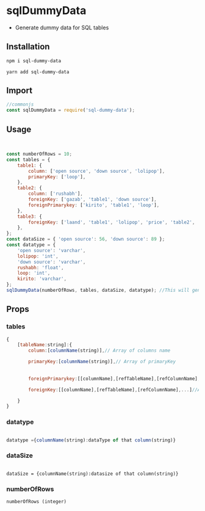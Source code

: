 # sqlDummyData 

- Generate dummy data for SQL tables
## Installation
``` bash
npm i sql-dummy-data 
```
```
yarn add sql-dummy-data
```
## Import
``` JavaScript
//commonjs
const sqlDummyData = require('sql-dummy-data');
```
## Usage
```JavaScript 


const numberOfRows = 10;
const tables = {
	table1: {
		column: ['open source', 'down source', 'lolipop'],
		primaryKey: ['loop'],
	},
	table2: {
		column: ['rushabh'],
		foreignKey: ['gazab', 'table1', 'down source'],
		foreignPrimarykey: ['kirito', 'table1', 'loop'],
	},
	table3: {
		foreignKey: ['laand', 'table1', 'lolipop', 'price', 'table2', 'rushabh'],
	},
};
const dataSize = { 'open source': 56, 'down source': 89 };
const datatype = {
	'open source': 'varchar',
	lolipop: 'int',
	'down source': 'varchar',
	rushabh: 'float',
	loop: 'int',
	kirito: 'varchar',
};
sqlDummyData(numberOfRows, tables, dataSize, datatype); //This will generate dummy data

```
## Props
### tables 

```javaScript
{
	[tableName:string]:{
		column:[columnName(string)],// Array of columns name

		primaryKey:[columnName(string)],// Array of primaryKey
		
		
		foreignPrimarykey:[[columnName],[refTableName],[refColumnName],...],// Array of foreign Primary key column  

		foreignKey:[[columnName],[refTableName],[refColumnName],...]//Array of foreignKeys

	}
}

```

### datatype
```javaScript

datatype ={columnName(string):dataType of that column(string)}


```

### dataSize

```

dataSize = {columnName(string):datasize of that column(string)}

```
### numberOfRows
```
numberOfRows (integer)

```


